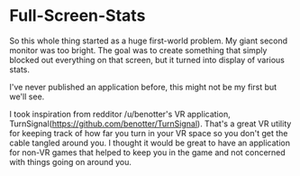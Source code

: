 # Full-Screen-Stats

So this whole thing started as a huge first-world problem. My giant second monitor was too bright. The goal was to create something that simply blocked out everything on that screen, but it turned into display of various stats.

I've never published an application before, this might not be my first but we'll see.

I took inspiration from redditor /u/benotter's VR application, TurnSignal(https://github.com/benotter/TurnSignal). That's a great VR utility for keeping track of how far you turn in your VR space so you don't get the cable tangled around you. I thought it would be great to have an application for non-VR games that helped to keep you in the game and not concerned with things going on around you.

